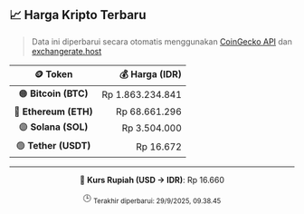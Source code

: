 

<!-- HARGA_KRIPTO -->
## 📈 Harga Kripto Terbaru

> Data ini diperbarui secara otomatis menggunakan [CoinGecko API](https://www.coingecko.com/) dan [exchangerate.host](https://exchangerate.host/)

<div align="center">

| 🪙 Token | 💰 Harga (IDR) |
|:------:|---------------:|
| 🟠 **Bitcoin (BTC)**   | Rp 1.863.234.841 |
| 🔵 **Ethereum (ETH)**  | Rp 68.661.296 |
| 🟣 **Solana (SOL)**    | Rp 3.504.000 |
| 🟢 **Tether (USDT)**   | Rp 16.672 |

---

💱 **Kurs Rupiah (USD → IDR)**: Rp 16.660

🕒 <sub>Terakhir diperbarui: 29/9/2025, 09.38.45</sub>

</div>
<!-- /HARGA_KRIPTO -->